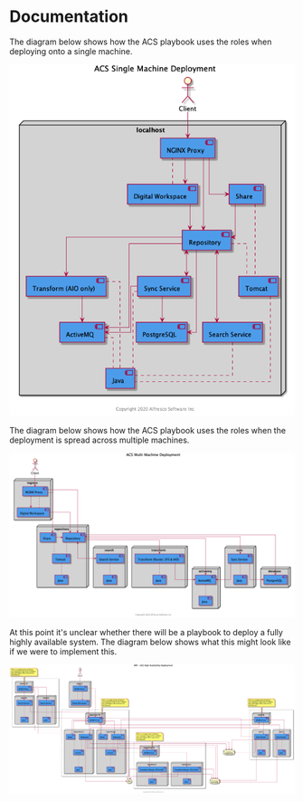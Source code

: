 # Documentation

The diagram below shows how the ACS playbook uses the roles when deploying onto a single machine.

![Single Machine Deployment](./resources/acs-single-machine.png)

The diagram below shows how the ACS playbook uses the roles when the deployment is spread across multiple machines.

![Multi Machine Deployment](./resources/acs-multi-machine.png)

At this point it's unclear whether there will be a playbook to deploy a fully highly available system. The diagram below shows what this might look like if we were to implement this.

![High Availability Deployment](./resources/acs-ha.png)
